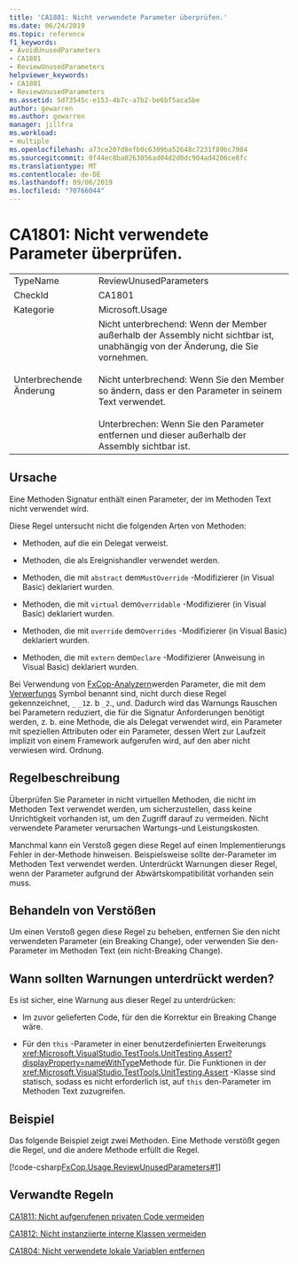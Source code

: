 ```yaml
---
title: 'CA1801: Nicht verwendete Parameter überprüfen.'
ms.date: 06/24/2019
ms.topic: reference
f1_keywords:
- AvoidUnusedParameters
- CA1801
- ReviewUnusedParameters
helpviewer_keywords:
- CA1801
- ReviewUnusedParameters
ms.assetid: 5d73545c-e153-4b7c-a7b2-be6bf5aca5be
author: gewarren
ms.author: gewarren
manager: jillfra
ms.workload:
- multiple
ms.openlocfilehash: a73ce207d8efb0c6309ba52648c7231f89bc7984
ms.sourcegitcommit: 0f44ec8ba0263056ad04d2d0dc904ad4206ce8fc
ms.translationtype: MT
ms.contentlocale: de-DE
ms.lasthandoff: 09/06/2019
ms.locfileid: "70766044"
---
```

# <a name="ca1801-review-unused-parameters"></a>CA1801: Nicht verwendete Parameter überprüfen.

|||
|-|-|
|TypeName|ReviewUnusedParameters|
|CheckId|CA1801|
|Kategorie|Microsoft.Usage|
|Unterbrechende Änderung|Nicht unterbrechend: Wenn der Member außerhalb der Assembly nicht sichtbar ist, unabhängig von der Änderung, die Sie vornehmen.<br /><br /> Nicht unterbrechend: Wenn Sie den Member so ändern, dass er den Parameter in seinem Text verwendet.<br /><br /> Unterbrechen: Wenn Sie den Parameter entfernen und dieser außerhalb der Assembly sichtbar ist.|

## <a name="cause"></a>Ursache

Eine Methoden Signatur enthält einen Parameter, der im Methoden Text nicht verwendet wird.

Diese Regel untersucht nicht die folgenden Arten von Methoden:

- Methoden, auf die ein Delegat verweist.

- Methoden, die als Ereignishandler verwendet werden.

- Methoden, die mit `abstract` dem`MustOverride` -Modifizierer (in Visual Basic) deklariert wurden.

- Methoden, die mit `virtual` dem`Overridable` -Modifizierer (in Visual Basic) deklariert wurden.

- Methoden, die mit `override` dem`Overrides` -Modifizierer (in Visual Basic) deklariert wurden.

- Methoden, die mit `extern` dem`Declare` -Modifizierer (Anweisung in Visual Basic) deklariert wurden.

Bei Verwendung von [FxCop-Analyzern](install-fxcop-analyzers.md)werden Parameter, die mit dem [Verwerfungs](/dotnet/csharp/discards) Symbol benannt sind, nicht durch diese Regel gekennzeichnet, `_` `_1`z. b `_2`., und. Dadurch wird das Warnungs Rauschen bei Parametern reduziert, die für die Signatur Anforderungen benötigt werden, z. b. eine Methode, die als Delegat verwendet wird, ein Parameter mit speziellen Attributen oder ein Parameter, dessen Wert zur Laufzeit implizit von einem Framework aufgerufen wird, auf den aber nicht verwiesen wird. Ordnung.

## <a name="rule-description"></a>Regelbeschreibung

Überprüfen Sie Parameter in nicht virtuellen Methoden, die nicht im Methoden Text verwendet werden, um sicherzustellen, dass keine Unrichtigkeit vorhanden ist, um den Zugriff darauf zu vermeiden. Nicht verwendete Parameter verursachen Wartungs-und Leistungskosten.

Manchmal kann ein Verstoß gegen diese Regel auf einen Implementierungs Fehler in der-Methode hinweisen. Beispielsweise sollte der-Parameter im Methoden Text verwendet werden. Unterdrückt Warnungen dieser Regel, wenn der Parameter aufgrund der Abwärtskompatibilität vorhanden sein muss.

## <a name="how-to-fix-violations"></a>Behandeln von Verstößen

Um einen Verstoß gegen diese Regel zu beheben, entfernen Sie den nicht verwendeten Parameter (ein Breaking Change), oder verwenden Sie den-Parameter im Methoden Text (ein nicht-Breaking Change).

## <a name="when-to-suppress-warnings"></a>Wann sollten Warnungen unterdrückt werden?

Es ist sicher, eine Warnung aus dieser Regel zu unterdrücken:

- Im zuvor gelieferten Code, für den die Korrektur ein Breaking Change wäre.

- Für den `this` -Parameter in einer benutzerdefinierten Erweiterungs <xref:Microsoft.VisualStudio.TestTools.UnitTesting.Assert?displayProperty=nameWithType>Methode für. Die Funktionen in der <xref:Microsoft.VisualStudio.TestTools.UnitTesting.Assert> -Klasse sind statisch, sodass es nicht erforderlich ist, auf `this` den-Parameter im Methoden Text zuzugreifen.

## <a name="example"></a>Beispiel

Das folgende Beispiel zeigt zwei Methoden. Eine Methode verstößt gegen die Regel, und die andere Methode erfüllt die Regel.

[!code-csharp[FxCop.Usage.ReviewUnusedParameters#1](../code-quality/codesnippet/CSharp/ca1801-review-unused-parameters_1.cs)]

## <a name="related-rules"></a>Verwandte Regeln

[CA1811: Nicht aufgerufenen privaten Code vermeiden](../code-quality/ca1811-avoid-uncalled-private-code.md)

[CA1812: Nicht instanziierte interne Klassen vermeiden](../code-quality/ca1812-avoid-uninstantiated-internal-classes.md)

[CA1804: Nicht verwendete lokale Variablen entfernen](../code-quality/ca1804-remove-unused-locals.md)
